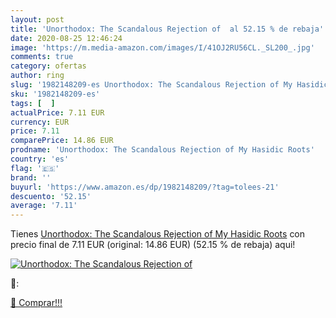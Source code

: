 ```yaml
---
layout: post
title: 'Unorthodox: The Scandalous Rejection of  al 52.15 % de rebaja'
date: 2020-08-25 12:46:24
image: 'https://m.media-amazon.com/images/I/41OJ2RU56CL._SL200_.jpg'
comments: true
category: ofertas
author: ring
slug: '1982148209-es Unorthodox: The Scandalous Rejection of My Hasidic Roots'
sku: '1982148209-es'
tags: [  ]
actualPrice: 7.11 EUR
currency: EUR
price: 7.11
comparePrice: 14.86 EUR
prodname: 'Unorthodox: The Scandalous Rejection of My Hasidic Roots'
country: 'es'
flag: '🇪🇸'
brand: ''
buyurl: 'https://www.amazon.es/dp/1982148209/?tag=tolees-21'
descuento: '52.15'
average: '7.11'
---
```


Tienes [Unorthodox: The Scandalous Rejection of My Hasidic Roots](https://www.amazon.es/dp/1982148209/?tag=tolees-21) con precio final de  7.11 EUR (original: 14.86 EUR) (52.15 %  de rebaja) aqui!

[![Unorthodox: The Scandalous Rejection of ](https://m.media-amazon.com/images/I/41OJ2RU56CL._SL200_.jpg)](https://www.amazon.es/dp/1982148209/?tag=tolees-21)

🔎:


[🛒 Comprar!!!](https://www.amazon.es/dp/1982148209/?tag=tolees-21)
